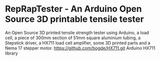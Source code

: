 # RepRapTester - An Arduino Open Source 3D printable tensile tester
An Open Source 3D printed tensile strength tester using Arduino, a load cell, a piece of 300mm section of 51mm square aluminium tubing, a Stepstick driver, a HX711 load cell amplifier, some 3D printed parts and a Nema 17 stepper motor.
https://github.com/bogde/HX711.git  Arduino HX711 library
